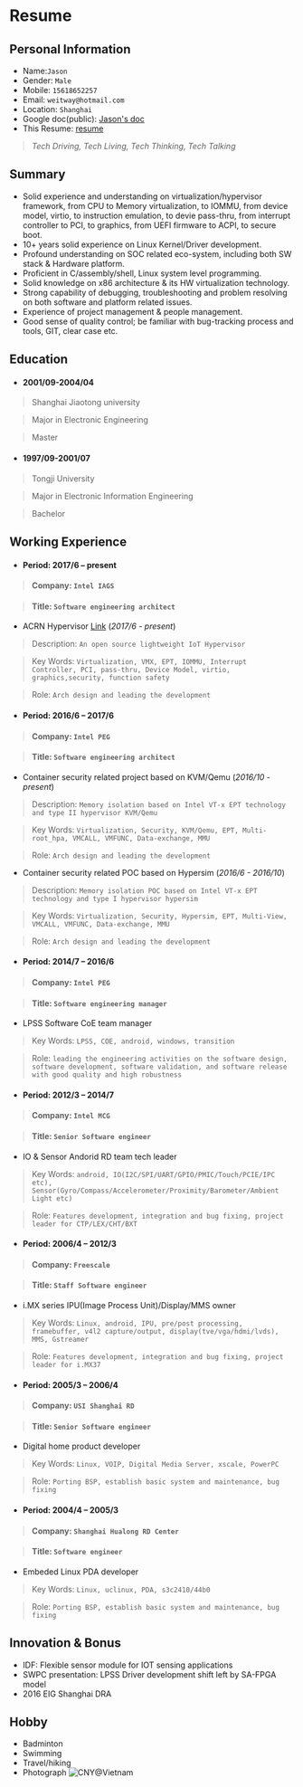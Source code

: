 Resume
=====
## Personal Information
* Name:`Jason`
* Gender: `Male`
* Mobile: `15618652257`
* Email: `weitway@hotmail.com`
* Location: `Shanghai`
* Google doc(public): [Jason's doc](https://drive.google.com/drive/folders/0B-2c-6VcDCsHfmY4UzBISkt4SVFNWWhzbExGdU5ETG9Pcy1HLVA2SWw2eUwzU1BzR3NaM3M)
* This Resume: [resume](https://github.com/weitway/resume/blob/master/resume.md)

>*Tech Driving, Tech Living, Tech Thinking, Tech Talking*

## Summary
- Solid experience and understanding on virtualization/hypervisor framework, from CPU to Memory virtualization, to IOMMU, from device model, virtio, to instruction emulation, to devie pass-thru, from interrupt controller to PCI, to graphics, from UEFI firmware to ACPI, to secure boot. 
- 10+ years solid experience on Linux Kernel/Driver development.
- Profound understanding on SOC related eco-system, including both SW stack & Hardware platform.
- Proficient in C/assembly/shell, Linux system level programming.
- Solid knowledge on x86 architecture & its HW virtualization technology.
- Strong capability of debugging, troubleshooting and problem resolving on both software and platform related issues.
- Experience of project management & people management.
- Good sense of quality control; be familiar with bug-tracking process and tools, GIT, clear case etc.

## Education
* #### 2001/09-2004/04
 >Shanghai Jiaotong university

 >Major in Electronic Engineering

 >Master

* #### 1997/09-2001/07
 >Tongji University

 >Major in Electronic Information Engineering

 >Bachelor

## Working Experience
* #### Period: 2017/6 – present
>#### Company:  `Intel IAGS`

>#### Title:  `Software engineering architect`

* ACRN Hypervisor [Link](https://projectacrn.org/) (*2017/6 - present*)

>Description: `An open source lightweight IoT Hypervisor`

>Key Words: `Virtualization, VMX, EPT, IOMMU, Interrupt Controller, PCI, pass-thru, Device Model, virtio, graphics,security, function safety`

>Role: `Arch design and leading the development`

* #### Period: 2016/6 – 2017/6
>#### Company:  `Intel PEG`

>#### Title:  `Software engineering architect`

* Container security related project based on KVM/Qemu (*2016/10 - present*)

>Description: `Memory isolation based on Intel VT-x EPT technology and type II hypervisor KVM/Qemu`

>Key Words: `Virtualization, Security, KVM/Qemu, EPT, Multi-root_hpa, VMCALL, VMFUNC, Data-exchange, MMU`

>Role: `Arch design and leading the development`

* Container security related POC based on Hypersim (*2016/6 - 2016/10*)

>Description: `Memory isolation POC based on Intel VT-x EPT technology and type I hypervisor hypersim`

>Key Words: `Virtualization, Security, Hypersim, EPT, Multi-View, VMCALL, VMFUNC, Data-exchange, MMU`

>Role: `Arch design and leading the development`

* #### Period: 2014/7 – 2016/6
>#### Company:  `Intel PEG`

>#### Title:  `Software engineering manager`

*  LPSS Software CoE team manager

>Key Words: `LPSS, COE, android, windows, transition`

>Role: `leading the engineering activities on the software design, software development, software validation, and software release with good quality and high robustness`

* #### Period: 2012/3 – 2014/7
>#### Company:  `Intel MCG`

>#### Title:  `Senior Software engineer`

*  IO & Sensor Andorid RD team tech leader

>Key Words: `android, IO(I2C/SPI/UART/GPIO/PMIC/Touch/PCIE/IPC etc), Sensor(Gyro/Compass/Accelerometer/Proximity/Barometer/Ambient Light etc)`

>Role: `Features development, integration and bug fixing, project leader for CTP/LEX/CHT/BXT`

* #### Period: 2006/4 – 2012/3
>#### Company:  `Freescale`

>#### Title:  `Staff Software engineer`

*  i.MX series IPU(Image Process Unit)/Display/MMS owner

>Key Words: `Linux, android, IPU, pre/post processing, framebuffer, v4l2 capture/output, display(tve/vga/hdmi/lvds), MMS, Gstreamer`

>Role: `Features development, integration and bug fixing, project leader for i.MX37`

* #### Period: 2005/3 – 2006/4
>#### Company:  `USI Shanghai RD`

>#### Title:  `Senior Software engineer`

*  Digital home product developer

>Key Words: `Linux, VOIP, Digital Media Server, xscale, PowerPC`

>Role: `Porting BSP, establish basic system and maintenance, bug fixing`

* #### Period: 2004/4 – 2005/3
>#### Company:  `Shanghai Hualong RD Center`

>#### Title:  `Software engineer`

*  Embeded Linux PDA developer

>Key Words: `Linux, uclinux, PDA, s3c2410/44b0`

>Role: `Porting BSP, establish basic system and maintenance, bug fixing`

## Innovation & Bonus
* IDF: Flexible sensor module for IOT sensing applications
* SWPC presentation: LPSS Driver development shift left by SA-FPGA model
* 2016 EIG Shanghai DRA

## Hobby
* Badminton
* Swimming
* Travel/hiking
* Photograph
![CNY@Vietnam](CNY_Vietnam.jpg)
